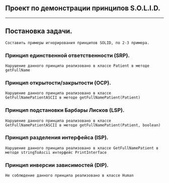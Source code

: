 ## Проект по демонстрации принципов S.O.L.I.D.
_____________________________________________________________
## Постановка задачи.

	Составить примеры игнорирования принципов SOLID, по 2-3 примера.
	
### Принцип единственной ответственности (SRP).

	Нарушение данного принципа реализовано в классе Patient в методе getFullName
	
### Принцип открытости/закрытости (OCP).

	Нарушение данного принципа реализовано в классе GetFullNamePatientASCII в методе getFullNamePatient(Patient)
	
### Принцип подстановки Барбары Лисков (LSP).

	Нарушение данного принципа реализовано в классе GetFullNamePatientASCII в методе getFullNamePatient(Patient, boolean)
	
### Принцип разделения интерфейса (ISP).

	Нарушение данного принципа реализовано в классе GetFullNamePatient в методе stringToAscii интерфейс PrintInterface
	
### Принцип инверсии зависимостей (DIP).

	Не соблюдение данного принципа реализовано в классе Human
